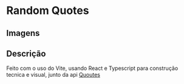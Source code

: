 
# Random Quotes
## Imagens

## Descrição 
Feito com o uso do Vite, usando React e Typescript para construção tecnica e visual, junto da api [Quoutes](https://rapidapi.com/martin.svoboda/api/quotes15)

